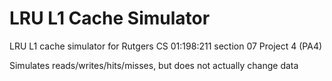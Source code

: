# LRU L1 Cache Simulator
LRU L1 cache simulator for Rutgers CS 01:198:211 section 07 Project 4 (PA4)

Simulates reads/writes/hits/misses, but does not actually change data

